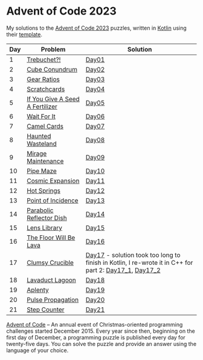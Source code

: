 # Advent of Code 2023

My solutions to the [Advent of Code 2023][aoc2023] puzzles, written in [Kotlin][kotlin] using their [template].

| Day | Problem                                                                | Solution                                                                                                                                                                                                                                                                                                                                                    |
|-----|------------------------------------------------------------------------|-------------------------------------------------------------------------------------------------------------------------------------------------------------------------------------------------------------------------------------------------------------------------------------------------------------------------------------------------------------|
| 1   | [Trebuchet?!](https://adventofcode.com/2023/day/1)                     | [Day01](https://github.com/MickyOR/advent-of-code-2023-kotlin/blob/main/src/Day01.kt)                                                                                                                                                                                                                                                                       |
| 2   | [Cube Conundrum](https://adventofcode.com/2023/day/2)                  | [Day02](https://github.com/MickyOR/advent-of-code-2023-kotlin/blob/main/src/Day02.kt)                                                                                                                                                                                                                                                                       |
| 3   | [Gear Ratios](https://adventofcode.com/2023/day/3)                     | [Day03](https://github.com/MickyOR/advent-of-code-2023-kotlin/blob/main/src/Day03.kt)                                                                                                                                                                                                                                                                       |
| 4   | [Scratchcards](https://adventofcode.com/2023/day/4)                    | [Day04](https://github.com/MickyOR/advent-of-code-2023-kotlin/blob/main/src/Day04.kt)                                                                                                                                                                                                                                                                       |
| 5   | [If You Give A Seed A Fertilizer](https://adventofcode.com/2023/day/5) | [Day05](https://github.com/MickyOR/advent-of-code-2023-kotlin/blob/main/src/Day05.kt)                                                                                                                                                                                                                                                                       |
| 6   | [Wait For It](https://adventofcode.com/2023/day/6)                     | [Day06](https://github.com/MickyOR/advent-of-code-2023-kotlin/blob/main/src/Day06.kt)                                                                                                                                                                                                                                                                       |
| 7   | [Camel Cards](https://adventofcode.com/2023/day/7)                     | [Day07](https://github.com/MickyOR/advent-of-code-2023-kotlin/blob/main/src/Day07.kt)                                                                                                                                                                                                                                                                       |
| 8   | [Haunted Wasteland](https://adventofcode.com/2023/day/8)               | [Day08](https://github.com/MickyOR/advent-of-code-2023-kotlin/blob/main/src/Day08.kt)                                                                                                                                                                                                                                                                       |
| 9   | [Mirage Maintenance](https://adventofcode.com/2023/day/9)              | [Day09](https://github.com/MickyOR/advent-of-code-2023-kotlin/blob/main/src/Day09.kt)                                                                                                                                                                                                                                                                       |
| 10  | [Pipe Maze](https://adventofcode.com/2023/day/10)                      | [Day10](https://github.com/MickyOR/advent-of-code-2023-kotlin/blob/main/src/Day10.kt)                                                                                                                                                                                                                                                                       |
| 11  | [Cosmic Expansion](https://adventofcode.com/2023/day/11)               | [Day11](https://github.com/MickyOR/advent-of-code-2023-kotlin/blob/main/src/Day11.kt)                                                                                                                                                                                                                                                                       |
| 12  | [Hot Springs](https://adventofcode.com/2023/day/12)                    | [Day12](https://github.com/MickyOR/advent-of-code-2023-kotlin/blob/main/src/Day12.kt)                                                                                                                                                                                                                                                                       |
| 13  | [Point of Incidence](https://adventofcode.com/2023/day/13)             | [Day13](https://github.com/MickyOR/advent-of-code-2023-kotlin/blob/main/src/Day13.kt)                                                                                                                                                                                                                                                                       |
| 14  | [Parabolic Reflector Dish](https://adventofcode.com/2023/day/14)       | [Day14](https://github.com/MickyOR/advent-of-code-2023-kotlin/blob/main/src/Day14.kt)                                                                                                                                                                                                                                                                       |
| 15  | [Lens Library](https://adventofcode.com/2023/day/15)                   | [Day15](https://github.com/MickyOR/advent-of-code-2023-kotlin/blob/main/src/Day15.kt)                                                                                                                                                                                                                                                                       |
| 16  | [The Floor Will Be Lava](https://adventofcode.com/2023/day/16)         | [Day16](https://github.com/MickyOR/advent-of-code-2023-kotlin/blob/main/src/Day16.kt)                                                                                                                                                                                                                                                                       |
| 17  | [Clumsy Crucible](https://adventofcode.com/2023/day/17)                | [Day17](https://github.com/MickyOR/advent-of-code-2023-kotlin/blob/main/src/Day17.kt) - solution took too long to finish in Kotlin, I re-wrote it in C++ for part 2: [Day17_1](https://github.com/MickyOR/advent-of-code-2023-kotlin/blob/main/src/Day17_1.cpp), [Day17_2](https://github.com/MickyOR/advent-of-code-2023-kotlin/blob/main/src/Day17_2.cpp) |
| 18  | [Lavaduct Lagoon](https://adventofcode.com/2023/day/18)                | [Day18](https://github.com/MickyOR/advent-of-code-2023-kotlin/blob/main/src/Day18.kt)                                                                                                                                                                                                                                                                       |
| 19  | [Aplenty](https://adventofcode.com/2023/day/19)                        | [Day19](https://github.com/MickyOR/advent-of-code-2023-kotlin/blob/main/src/Day19.kt)                                                                                                                                                                                                                                                                       |
| 20  | [Pulse Propagation](https://adventofcode.com/2023/day/20)              | [Day20](https://github.com/MickyOR/advent-of-code-2023-kotlin/blob/main/src/Day20.kt)                                                                                                                                                                                                                                                                       |
| 21  | [Step Counter](https://adventofcode.com/2023/day/21)                   | [Day21](https://github.com/MickyOR/advent-of-code-2023-kotlin/blob/main/src/Day21.kt)                                                                                                                                                                                                                                                                       |

[^aoc]:
[Advent of Code][aoc] – An annual event of Christmas-oriented programming challenges started December 2015.
Every year since then, beginning on the first day of December, a programming puzzle is published every day for twenty-five days.
You can solve the puzzle and provide an answer using the language of your choice.

[aoc2023]: https://adventofcode.com/2023
[aoc]: https://adventofcode.com
[kotlin]: https://kotlinlang.org
[template]: https://github.com/kotlin-hands-on/advent-of-code-kotlin-template
